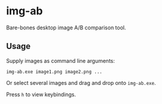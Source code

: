# img-ab
Bare-bones desktop image A/B comparison tool.
## Usage
Supply images as command line arguments:
```
img-ab.exe image1.png image2.png ...
```

Or select several images and drag and drop onto `img-ab.exe`. 

Press `h` to view keybindings. 
